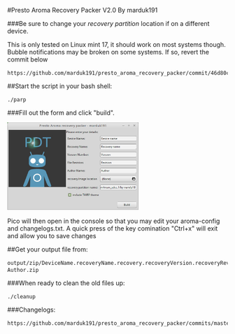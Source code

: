 #Presto Aroma Recovery Packer
V2.0
By marduk191

###Be sure to change your _*recovery partition*_ location if on a different device.

This is only tested on Linux mint 17, it should work on most systems though.
Bubble notifications may be broken on some systems. If so, revert the commit below
````
https://github.com/marduk191/presto_aroma_recovery_packer/commit/46d80c907a4adce522dabb26a5670ea5fbbd3018
````
##Start the script in your bash shell:

````
./parp
````

###Fill out the form and click "build".

<img src='https://raw.githubusercontent.com/marduk191/wikiart/master/parp.png' width='300px'>

Pico will then open in the console so that you may edit your aroma-config and changelogs.txt. A quick press of the key comination "Ctrl+x" will exit and allow you to save changes



##Get your output file from:

````
output/zip/DeviceName.recoveryName.recovery.recoveryVersion.recoveryRevision.Date-Author.zip
````

###When ready to clean the old files up:

````
./cleanup
````



###Changelogs:
````
https://github.com/marduk191/presto_aroma_recovery_packer/commits/master
````
